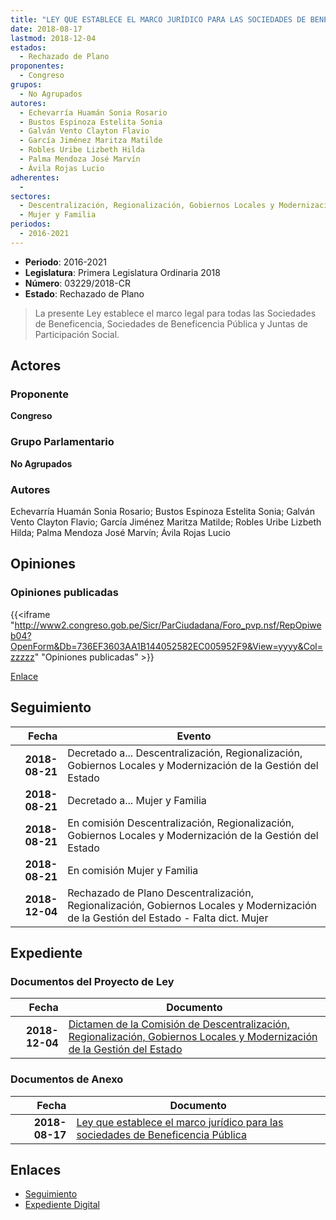 ```yaml
---
title: "LEY QUE ESTABLECE EL MARCO JURÍDICO PARA LAS SOCIEDADES DE BENEFICENCIA PÚBLICA"
date: 2018-08-17
lastmod: 2018-12-04
estados: 
  - Rechazado de Plano
proponentes: 
  - Congreso
grupos: 
  - No Agrupados
autores: 
  - Echevarría Huamán Sonia Rosario
  - Bustos Espinoza Estelita Sonia
  - Galván Vento Clayton Flavio
  - García Jiménez Maritza Matilde
  - Robles Uribe Lizbeth Hilda
  - Palma Mendoza José Marvín
  - Ávila Rojas Lucio
adherentes: 
  - 
sectores: 
  - Descentralización, Regionalización, Gobiernos Locales y Modernización de la Gestión del Estado
  - Mujer y Familia
periodos: 
  - 2016-2021
---
```


- **Periodo**: 2016-2021
- **Legislatura**: Primera Legislatura Ordinaria 2018
- **Número**: 03229/2018-CR
- **Estado**: Rechazado de Plano

> La presente Ley establece el marco legal para todas las Sociedades de Beneficencia, Sociedades de Beneficencia Pública y Juntas de Participación Social.


## Actores

### Proponente

**Congreso**

### Grupo Parlamentario

**No Agrupados**

### Autores

Echevarría Huamán Sonia Rosario; Bustos Espinoza Estelita Sonia; Galván Vento Clayton Flavio; García Jiménez Maritza Matilde; Robles Uribe Lizbeth Hilda; Palma Mendoza José Marvín; Ávila Rojas Lucio


## Opiniones

### Opiniones publicadas

{{<iframe "http://www2.congreso.gob.pe/Sicr/ParCiudadana/Foro_pvp.nsf/RepOpiweb04?OpenForm&Db=736EF3603AA1B144052582EC005952F9&View=yyyy&Col=zzzzz" "Opiniones publicadas" >}}

[Enlace](http://www2.congreso.gob.pe/Sicr/ParCiudadana/Foro_pvp.nsf/RepOpiweb04?OpenForm&Db=736EF3603AA1B144052582EC005952F9&View=yyyy&Col=zzzzz)

## Seguimiento

| Fecha | Evento |
|------:|--------|
| **2018-08-21** | Decretado a... Descentralización, Regionalización, Gobiernos Locales y Modernización de la Gestión del Estado|
| **2018-08-21** | Decretado a... Mujer y Familia|
| **2018-08-21** | En comisión Descentralización, Regionalización, Gobiernos Locales y Modernización de la Gestión del Estado|
| **2018-08-21** | En comisión Mujer y Familia|
| **2018-12-04** | Rechazado de Plano Descentralización, Regionalización, Gobiernos Locales y Modernización de la Gestión del Estado - Falta dict. Mujer|


## Expediente


### Documentos del Proyecto de Ley

| Fecha | Documento |
|------:|--------|
| **2018-12-04** | [Dictamen de la Comisión de Descentralización, Regionalización, Gobiernos Locales y Modernización de la Gestión del Estado](http://www.leyes.congreso.gob.pe/Documentos/2016_2021/Dictamenes/Proyectos_de_Ley/03229DC08MAY20181204.pdf) |

### Documentos de Anexo

| Fecha | Documento |
|------:|--------|
| **2018-08-17** | [Ley que establece el marco jurídico para las sociedades de Beneficencia Pública](http://www.leyes.congreso.gob.pe/Documentos/2016_2021/Proyectos_de_Ley_y_de_Resoluciones_Legislativas/PL0322920180817..pdf) |

## Enlaces 

- [Seguimiento](http://www2.congreso.gob.pe/Sicr/TraDocEstProc/CLProLey2016.nsf/f7fff46988ca05b1052578e100829cc7/63bfc6bc93897319052582ec005a3dfd?OpenDocument)
- [Expediente Digital](http://www2.congreso.gob.pe/Sicr/TraDocEstProc/CLProLey2016.nsf/f7fff46988ca05b1052578e100829cc7/63bfc6bc93897319052582ec005a3dfd?OpenDocument&Click=05257FB7005EB655.eb71d0cf91d8294e05256cdf006b5706/$Body/0.1C6C)

